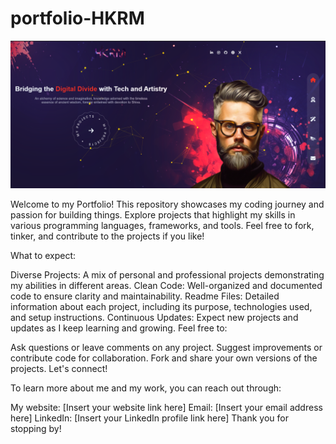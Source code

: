 # portfolio-HKRM
![Alt text for the image](a.png)


Welcome to my Portfolio!
This repository showcases my coding journey and passion for building things. Explore projects that highlight my skills in various programming languages, frameworks, and tools. Feel free to fork, tinker, and contribute to the projects if you like!

What to expect:

Diverse Projects: A mix of personal and professional projects demonstrating my abilities in different areas.
Clean Code: Well-organized and documented code to ensure clarity and maintainability.
Readme Files: Detailed information about each project, including its purpose, technologies used, and setup instructions.
Continuous Updates: Expect new projects and updates as I keep learning and growing.
Feel free to:

Ask questions or leave comments on any project.
Suggest improvements or contribute code for collaboration.
Fork and share your own versions of the projects.
Let's connect!

To learn more about me and my work, you can reach out through:

My website: [Insert your website link here]
Email: [Insert your email address here]
LinkedIn: [Insert your LinkedIn profile link here]
Thank you for stopping by!
